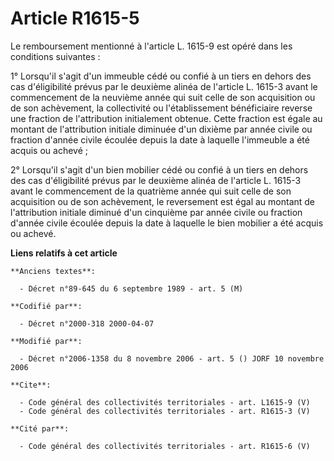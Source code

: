 # Article R1615-5

Le remboursement mentionné à l'article L. 1615-9 est opéré dans les conditions suivantes : 

1° Lorsqu'il s'agit d'un immeuble cédé ou confié à un tiers en dehors des cas d'éligibilité prévus par le deuxième alinéa de
l'article L. 1615-3 avant le commencement de la neuvième année qui suit celle de son acquisition ou de son achèvement, la
collectivité ou l'établissement bénéficiaire reverse une fraction de l'attribution initialement obtenue. Cette fraction est
égale au montant de l'attribution initiale diminuée d'un dixième par année civile ou fraction d'année civile écoulée depuis
la date à laquelle l'immeuble a été acquis ou achevé ; 

2° Lorsqu'il s'agit d'un bien mobilier cédé ou confié à un tiers en dehors des cas d'éligibilité prévus par le deuxième
alinéa de l'article L. 1615-3 avant le commencement de la quatrième année qui suit celle de son acquisition ou de son
achèvement, le reversement est égal au montant de l'attribution initiale diminué d'un cinquième par année civile ou fraction
d'année civile écoulée depuis la date à laquelle le bien mobilier a été acquis ou achevé.

**Liens relatifs à cet article**

	**Anciens textes**:

	  - Décret n°89-645 du 6 septembre 1989 - art. 5 (M)

	**Codifié par**:

	  - Décret n°2000-318 2000-04-07

	**Modifié par**:

	  - Décret n°2006-1358 du 8 novembre 2006 - art. 5 () JORF 10 novembre 2006

	**Cite**:

	  - Code général des collectivités territoriales - art. L1615-9 (V)
	  - Code général des collectivités territoriales - art. R1615-3 (V)

	**Cité par**:

	  - Code général des collectivités territoriales - art. R1615-6 (V)
